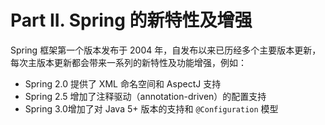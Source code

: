 # Part II. Spring 的新特性及增强
Spring 框架第一个版本发布于 2004 年，自发布以来已历经多个主要版本更新，每次主版本更新都会带来一系列的新特性及功能增强，例如：
* Spring 2.0 提供了 XML 命名空间和 AspectJ 支持
* Spring 2.5 增加了注释驱动（annotation-driven）的配置支持
* Spring 3.0增加了对 Java 5+ 版本的支持和 `@Configuration` 模型
